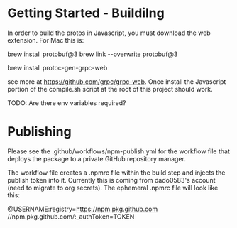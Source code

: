 # Getting Started - Buildilng

In order to build the protos in Javascript, you must download the web extension. For Mac this is:

brew install protobuf@3
brew link --overwrite protobuf@3

brew install protoc-gen-grpc-web

see more at https://github.com/grpc/grpc-web. Once install the Javascript portion of the compile.sh script at the root of this project should work.

TODO: Are there env variables required?

# Publishing

Please see the .github/workflows/npm-publish.yml for the workflow file that deploys the package to a private GitHub repository manager.

The workflow file creates a .npmrc file within the build step and injects the publish token into it. Currently this is coming from dado0583's account (need to migrate to org secrets). The ephemeral .npmrc file will look like this:

@USERNAME:registry=https://npm.pkg.github.com
//npm.pkg.github.com/:_authToken=TOKEN
